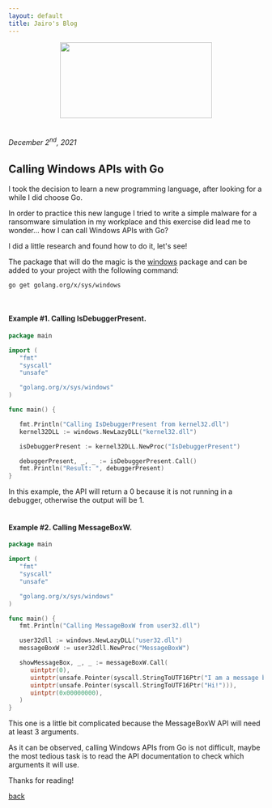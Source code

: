 ```yaml
---
layout: default
title: Jairo's Blog
---
```


<center>
<img src="https://jairochavesb.github.io/blog/images/golangLogoGopher.png" style="width:300px;height:150px;">
</center>
<br>
<h6>December 2<sup>nd</sup>, 2021</h6>
<h2>Calling Windows APIs with Go</h2>
I took the decision to learn a new programming language, after looking for a while I did choose Go.

In order to practice this new languge I tried to write a simple malware for a ransomware simulation in my workplace and this exercise did lead
me to wonder... how I can call Windows APIs with Go?

I did a little research and found how to do it, let's see!

The package that will do the magic is the <a href="https://pkg.go.dev/golang.org/x/sys/windows">windows</a> package and can be added to your project with the following command:

<pre><code>go get golang.org/x/sys/windows</code></pre>
<br>
<h4>Example #1. Calling IsDebuggerPresent.</h4>

```go
package main

import (
   "fmt"
   "syscall"
   "unsafe"

   "golang.org/x/sys/windows"
)

func main() {

   fmt.Println("Calling IsDebuggerPresent from kernel32.dll")
   kernel32DLL := windows.NewLazyDLL("kernel32.dll")

   isDebuggerPresent := kernel32DLL.NewProc("IsDebuggerPresent")

   debuggerPresent, _, _ := isDebuggerPresent.Call()
   fmt.Println("Result: ", debuggerPresent)
}
```

In this example, the API will return a 0 because it is not running in a debugger, otherwise the
output will be 1.
<br>
<br>
<h4>Example #2. Calling MessageBoxW.</h4>

```go
package main

import (
   "fmt"
   "syscall"
   "unsafe"

   "golang.org/x/sys/windows"
)

func main() {
   fmt.Println("Calling MessageBoxW from user32.dll")

   user32dll := windows.NewLazyDLL("user32.dll")
   messageBoxW := user32dll.NewProc("MessageBoxW")

   showMessageBox, _, _ := messageBoxW.Call(
      uintptr(0),
      uintptr(unsafe.Pointer(syscall.StringToUTF16Ptr("I am a message box! :)"))),
      uintptr(unsafe.Pointer(syscall.StringToUTF16Ptr("Hi!"))),
      uintptr(0x00000000),
   )
}
```

This one is a little bit complicated because the MessageBoxW API will need at least 3 arguments.

As it can be observed, calling Windows APIs from Go is not difficult, maybe the most tedious task is to
read the API documentation to check which arguments it will use.

Thanks for reading!







[back](https://github.com/jairochavesb/blog/)

